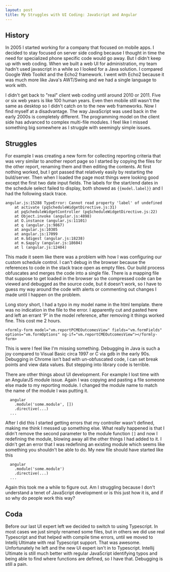 ```yaml
---
layout: post
title: My Struggles with UI Coding: JavaScript and Angular
---
```


## History

In 2005 I started working for a company that focused on mobile apps. I decided to stay focused on server side coding because I thought in time the need for specialized phone specific code would go away. But I didn't keep up with web coding. When we built a web UI for administration, my team hadn't used javascript in a while so I looked for a Java solution. I compared Google Web Toolkit and the Echo2 framework. I went with Echo2 because it was much more like Java's AWT/Swing and we had a single language to work with. 

I didn't get back to "real" client web coding until around 2010 or 2011. Five or six web years is like 100 human years. Even then mobile still wasn't the same as desktop so I didn't catch on to the new web frameworks. Now I find myself at a disadvantage. The way JavaScript was used back in the early 2000s is completely different. The programming model on the client side has advanced to complex multi-file modules. I feel like I missed something big somewhere as I struggle with seemingly simple issues.

## Struggles

For example I was creating a new form for collecting reporting criteria that was very similar to another report page so I started by copying the files for the other report, renaming them and then editing the contents. At first nothing worked, but I got passed that relatively easily by restarting the buld/server. Then when I loaded the page most things were looking good except the first two date input fields. The labels for the start/end dates in the schedule select failed to display, both showed as `{{model.label}}` and I had the following stack trace.

```
angular.js:15288 TypeError: Cannot read property 'label' of undefined
    at activate (pqScheduleWidgetDirective.js:31)
    at pqScheduleWidgetController (pqScheduleWidgetDirective.js:22)
    at Object.invoke (angular.js:4898)
    at O.instance (angular.js:11101)
    at q (angular.js:9867)
    at angular.js:10305
    at angular.js:17099
    at m.$digest (angular.js:18238)
    at m.$apply (angular.js:18604)
    at l (angular.js:12404)
```

This made it seem like there was a problem with how I was configuring our custom schedule control. I can't debug in the browser because the references to code in the stack trace open as empty files. Our build process obfuscates and merges the code into a single file. There is a mapping file that suppose to get loaded in the browser so the compressed code can be viewed and debugged as the source code, but it doesn't work, so I have to guess my way around the code with alerts or commenting out changes I made until I happen on the problem.

Long story short, I had a typo in my model name in the html template. there was no indication in the file to the error. I apparently cut and pasted here and left an errant 'P' in the model reference, after removing it things worked fine. This cost me 2 hours. 
	
```
<formly-form model="vm.reportPCMEOutcomesView" fields="vm.formFields" options="vm.formOptions" ng-if="vm.reportCMEOutcomesView"></formly-form>
```

This is were I feel like I'm missing something. Debugging in Java is such a joy compared to Visual Basic circa 1997 or C via gdb in the early 90s. Debugging in Chrome isn't bad with un-obfuscated code, I can set break points and view data values. But stepping into library code is terrible. 

There are other things about UI development. For example I lost time with an AngularJS module issue. Again I was copying and pasting a file someone else made to my reporting module. I changed the module name to match the name of the module I was putting it.

```
  angular
    .module('some.module', [])
    .directive(...)
  ...
```

After I did this I started getting errors that my controller wasn't defined, making me think I messed up something else. What really happened is that I didn't remove the second parameter to the module function `[]` and now I redefining the module, blowing away all the other things I had added to it. I didn't get an error that I was redefining an existing module which seems like something you shouldn't be able to do. My new file should have started like this 
  
```
  angular
    .module('some.module')
    .directive(...)
  ...
```

Again this took me a while to figure out. Am I struggling because I don't understand a tenet of JavaScript development or is this just how it is, and if so why do people work this way?

## Coda

Before our last UI expert left we decided to switch to using Typescript. In most cases we just simply renamed some files, but in others we did use real Typescript and that helped with compile time errors, until we moved to Intellij Ultimate with real Typescript support. That was awesome. Unfortunately he left and the new UI expert isn't in to Typescript. Intellij Ultimate is still much better with regular JavaScript identifying typos and being able to find where functions are defined, so I have that. Debugging is still a pain.